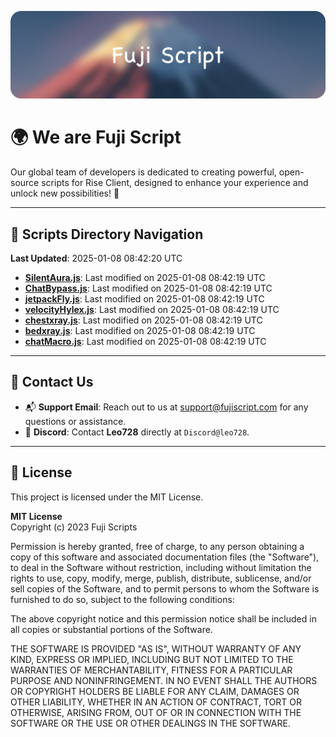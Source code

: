 ![Banner](.github/b.webp)

# 🌍 **We are Fuji Script**

Our global team of developers is dedicated to creating powerful, open-source scripts for Rise Client, designed to enhance your experience and unlock new possibilities! 🌟

---
<!-- SCRIPTS_NAVIGATION_START -->
## 📂 **Scripts Directory Navigation**

**Last Updated**: 2025-01-08 08:42:20 UTC

- **[SilentAura.js](scripts/SilentAura.js)**: Last modified on 2025-01-08 08:42:19 UTC
- **[ChatBypass.js](scripts/ChatBypass.js)**: Last modified on 2025-01-08 08:42:19 UTC
- **[jetpackFly.js](scripts/jetpackFly.js)**: Last modified on 2025-01-08 08:42:19 UTC
- **[velocityHylex.js](scripts/velocityHylex.js)**: Last modified on 2025-01-08 08:42:19 UTC
- **[chestxray.js](scripts/chestxray.js)**: Last modified on 2025-01-08 08:42:19 UTC
- **[bedxray.js](scripts/bedxray.js)**: Last modified on 2025-01-08 08:42:19 UTC
- **[chatMacro.js](scripts/chatMacro.js)**: Last modified on 2025-01-08 08:42:19 UTC

<!-- SCRIPTS_NAVIGATION_END -->

---

## 💬 **Contact Us**  
- 📬 **Support Email**: Reach out to us at [support@fujiscript.com](mailto:support@fujiscript.com) for any questions or assistance.  
- 💬 **Discord**: Contact **Leo728** directly at `Discord@leo728`.

---

## 📜 **License**

This project is licensed under the MIT License.  

**MIT License**  
Copyright (c) 2023 Fuji Scripts  

Permission is hereby granted, free of charge, to any person obtaining a copy of this software and associated documentation files (the "Software"), to deal in the Software without restriction, including without limitation the rights to use, copy, modify, merge, publish, distribute, sublicense, and/or sell copies of the Software, and to permit persons to whom the Software is furnished to do so, subject to the following conditions:  

The above copyright notice and this permission notice shall be included in all copies or substantial portions of the Software.  

THE SOFTWARE IS PROVIDED "AS IS", WITHOUT WARRANTY OF ANY KIND, EXPRESS OR IMPLIED, INCLUDING BUT NOT LIMITED TO THE WARRANTIES OF MERCHANTABILITY, FITNESS FOR A PARTICULAR PURPOSE AND NONINFRINGEMENT. IN NO EVENT SHALL THE AUTHORS OR COPYRIGHT HOLDERS BE LIABLE FOR ANY CLAIM, DAMAGES OR OTHER LIABILITY, WHETHER IN AN ACTION OF CONTRACT, TORT OR OTHERWISE, ARISING FROM, OUT OF OR IN CONNECTION WITH THE SOFTWARE OR THE USE OR OTHER DEALINGS IN THE SOFTWARE.  
